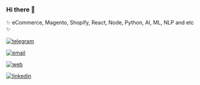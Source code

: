 ### Hi there 👋

✨ eCommerce, Magento, Shopify, React, Node, Python, AI, ML, NLP and etc ✨

[![telegram](https://img.shields.io/badge/@vladimir_savrov%20-black?&style=for-the-badge&logo=telegram&logoColor=white)](https://t.me/vladimir_savrov)

[![email](https://img.shields.io/badge/i@sava.team%20-black?&style=for-the-badge&logo=gmail&logoColor=white)](mailto:i@sava.team)

[![web](https://img.shields.io/badge/i@sava.team%20-black?&style=for-the-badge&logo=firefox&logoColor=white)](https://sava.team)

[![linkedin](https://img.shields.io/badge/linkedin%20-%230077B5.svg?&style=for-the-badge&logo=linkedin&logoColor=white)](https://www.linkedin.com/in/vladimir-savrov)
